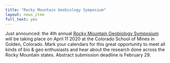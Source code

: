 ```yaml
---
title: "Rocky Mountain Geobiology Symposium"
layout: news_item
full_text: yes
---
```


Just announced: the 4th annual [Rocky Mountain Geobiology Symposium](https://rmgs2020.wixsite.com/rmgshome) will be taking place on April 11 2020 at the Colorado School of Mines in Golden, Colorado. Mark your calendars for this great opportunity to meet all kinds of bio & geo enthusiasts and hear about the research done across the Rocky Mountain states. Abstract submission deadline is February 29.
